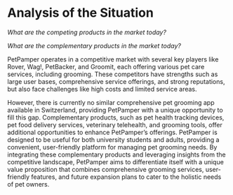 # Analysis of the Situation

*What are the competing products in the market today?*

*What are the complementary products in the market today?*

PetPamper operates in a competitive market with several key players like Rover, Wag!, PetBacker, and Groomit, each offering various pet care services, including grooming. These competitors have strengths such as large user bases, comprehensive service offerings, and strong reputations, but also face challenges like high costs and limited service areas. 

However, there is currently no similar comprehensive pet grooming app available in Switzerland, providing PetPamper with a unique opportunity to fill this gap. Complementary products, such as pet health tracking devices, pet food delivery services, veterinary telehealth, and grooming tools, offer additional opportunities to enhance PetPamper’s offerings. PetPamper is designed to be useful for both university students and adults, providing a convenient, user-friendly platform for managing pet grooming needs. By integrating these complementary products and leveraging insights from the competitive landscape, PetPamper aims to differentiate itself with a unique value proposition that combines comprehensive grooming services, user-friendly features, and future expansion plans to cater to the holistic needs of pet owners.
